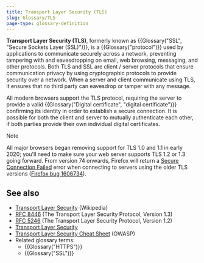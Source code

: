 ```yaml
---
title: Transport Layer Security (TLS)
slug: Glossary/TLS
page-type: glossary-definition
---
```




**Transport Layer Security (TLS)**, formerly known as {{Glossary("SSL", "Secure Sockets Layer (SSL)")}}, is a {{Glossary("protocol")}} used by applications to communicate securely across a network, preventing tampering with and eavesdropping on email, web browsing, messaging, and other protocols. Both TLS and SSL are client / server protocols that ensure communication privacy by using cryptographic protocols to provide security over a network. When a server and client communicate using TLS, it ensures that no third party can eavesdrop or tamper with any message.

All modern browsers support the TLS protocol, requiring the server to provide a valid {{Glossary("Digital certificate", "digital certificate")}} confirming its identity in order to establish a secure connection. It is possible for both the client and server to mutually authenticate each other, if both parties provide their own individual digital certificates.

> [!NOTE]
> All major browsers began removing support for TLS 1.0 and 1.1 in early 2020; you'll need to make sure your web server supports TLS 1.2 or 1.3 going forward. From version 74 onwards, Firefox will return a [Secure Connection Failed](https://support.mozilla.org/en-US/kb/secure-connection-failed-firefox-did-not-connect) error when connecting to servers using the older TLS versions ([Firefox bug 1606734](https://bugzil.la/1606734)).

## See also

- [Transport Layer Security](https://en.wikipedia.org/wiki/Transport_Layer_Security) (Wikipedia)
- [RFC 8446](https://datatracker.ietf.org/doc/html/rfc8446) (The Transport Layer Security Protocol, Version 1.3)
- [RFC 5246](https://datatracker.ietf.org/doc/html/rfc5246) (The Transport Layer Security Protocol, Version 1.2)
- [Transport Layer Security](/Web/Security/Transport_Layer_Security)
- [Transport Layer Security Cheat Sheet](https://cheatsheetseries.owasp.org/cheatsheets/Transport_Layer_Security_Cheat_Sheet.html) (OWASP)
- Related glossary terms:
  - {{Glossary("HTTPS")}}
  - {{Glossary("SSL")}}
